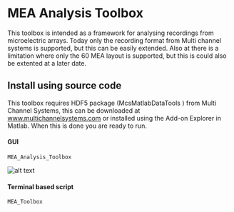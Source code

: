 # MEA Analysis Toolbox
This toolbox is intended as a framework for analysing recordings from microelectric arrays. Today only the recording format from Multi channel systems is supported, but this can be easily extended. Also at there is a limitation where only the 60 MEA layout is supported, but this is could also be extented at a later date.   

## Install using source code
This toolbox requires HDF5 package (McsMatlabDataTools ) from Multi Channel Systems, this can be downloaded at www.multichannelsystems.com or installed using the Add-on Explorer in Matlab. When this is done you are ready to run.
#### GUI
    MEA_Analysis_Toolbox

![alt text](https://github.com/helgeanl/MEA_toolbox/blob/master/docs/toolbox.PNG "MEA Tooolbox")

#### Terminal based script
    MEA_Toolbox


